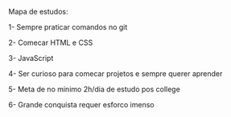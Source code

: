 Mapa de estudos:

1- Sempre praticar comandos no git

2- Comecar HTML e CSS

3- JavaScript

4- Ser curioso para comecar projetos e sempre querer aprender

5- Meta de no minimo 2h/dia de estudo pos college

6- Grande conquista requer esforco imenso

